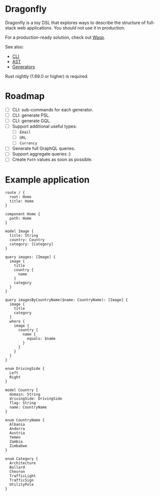 # Dragonfly

Dragonfly is a toy DSL that explores ways to describe the structure of full-stack web applications. You should not use it in production.

For a production-ready solution, check out [Wasp](https://wasp-lang.dev/).

See also:

- [CLI](src/bin/README.md)
- [AST](src/ast/README.md)
- [Generators](src/generator/README.md)

Rust nightly (1.69.0 or higher) is required.

# Roadmap

- [ ] CLI: sub-commands for each generator.
- [ ] CLI: generate PSL.
- [ ] CLI: generate GQL.
- [ ] Support additional useful types:
  - [ ] `Email`
  - [ ] `URL`
  - [ ] `Currency`
- [ ] Generate full GraphQL queries.
- [ ] Support aggregate queries :)
- [ ] Create `Path` values as soon as possible.

# Example application

```dfly
route / {
  root: Home
  title: Home
}

component Home {
  path: Home
}

model Image {
  title: String
  country: Country
  category: [Category]
}

query images: [Image] {
  image {
    title
    country {
      name
    }
    category
  }
}

query imagesByCountryName($name: CountryName): [Image] {
  image {
    title
    category
  }
  where {
    image {
      country {
        name {
          equals: $name
        }
      }
    }
  }
}

enum DrivingSide {
  Left
  Right
}

model Country {
  domain: String
  drivingSide: DrivingSide
  flag: String
  name: CountryName
}

enum CountryName {
  Albania
  Andorra
  Austria
  Yemen
  Zambia
  Zimbabwe
}

enum Category {
  Architecture
  Bollard
  Chevron
  TrafficLight
  TrafficSign
  UtilityPole
}
```